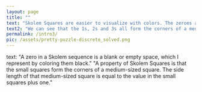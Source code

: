```yaml
---
layout: page
title: ""
text: "Skolem Squares are easier to visualize with colors. The zeroes are blanks or empty spaces which are colored black." 
text2: "We can see that the 1s, 2s and 3s all form the corners of a medium-sized square with side length equal to the value in the small squares plus one."
permalink: /intro3/
pic: /assets/pretty-puzzle-discrete_solved.png
---
```

text: "A zero in a Skolem sequence is a blank or empty space, which I represent by coloring them black."
"A property of Skolem Squares is that the small squares form the corners of a medium-sized square. The side length of that medium-sized square is equal to the value in the small squares plus one."
